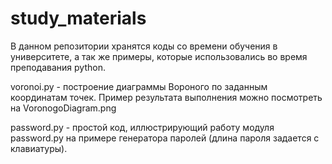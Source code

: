 # study_materials
В данном репозитории хранятся коды со времени обучения в университете, а так же примеры, которые использовались во время преподавания python.

voronoi.py - построение диаграммы Вороного по заданным координатам точек. 
Пример результата выполнения можно посмотреть на VoronogoDiagram.png

password.py - простой код, иллюстрирующий работу модуля password.py на примере генератора паролей (длина пароля задается с клавиатуры).
